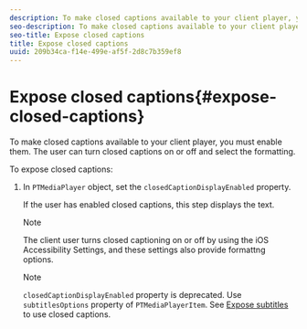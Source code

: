 ```yaml
---
description: To make closed captions available to your client player, you must enable them. The user can turn closed captions on or off and select the formatting.
seo-description: To make closed captions available to your client player, you must enable them. The user can turn closed captions on or off and select the formatting.
seo-title: Expose closed captions
title: Expose closed captions
uuid: 209b34ca-f14e-499e-af5f-2d8c7b359ef8
---
```


# Expose closed captions{#expose-closed-captions}

To make closed captions available to your client player, you must enable them. The user can turn closed captions on or off and select the formatting.

To expose closed captions: 

1. In `PTMediaPlayer` object, set the `closedCaptionDisplayEnabled` property.

   If the user has enabled closed captions, this step displays the text. 

   >[!NOTE]
   >
   >The client user turns closed captioning on or off by using the iOS Accessibility Settings, and these settings also provide formattng options.

   >[!NOTE]
   >
   >`closedCaptionDisplayEnabled` property is deprecated. Use `subtitlesOptions` property of `PTMediaPlayerItem`. See [Expose subtitles](../../../tvsdk-1.4-for-ios/c-psdk-ios-1.4-titlepage/c-psdk-ios-1.4-closed-captioning-and-subtitles-ios/t-psdk-ios-1.4-subtitles-exposing-ios.md) to use closed captions.

